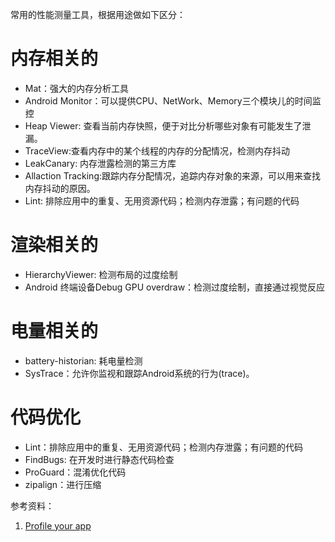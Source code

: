 常用的性能测量工具，根据用途做如下区分：

# 内存相关的

* Mat：强大的内存分析工具
* Android Monitor：可以提供CPU、NetWork、Memory三个模块儿的时间监控
* Heap Viewer: 查看当前内存快照，便于对比分析哪些对象有可能发生了泄漏。
* TraceView:查看内存中的某个线程的内存的分配情况，检测内存抖动
* LeakCanary: 内存泄露检测的第三方库
* Allaction Tracking:跟踪内存分配情况，追踪内存对象的来源，可以用来查找内存抖动的原因。
* Lint: 排除应用中的重复、无用资源代码；检测内存泄露；有问题的代码
 
# 渲染相关的
* HierarchyViewer: 检测布局的过度绘制
* Android 终端设备Debug GPU overdraw：检测过度绘制，直接通过视觉反应

# 电量相关的
* battery-historian: 耗电量检测
* SysTrace：允许你监视和跟踪Android系统的行为(trace)。

# 代码优化
* Lint：排除应用中的重复、无用资源代码；检测内存泄露；有问题的代码
* FindBugs: 在开发时进行静态代码检查
* ProGuard：混淆优化代码
* zipalign：进行压缩

参考资料：

1. [Profile your app ](https://developer.android.com/studio/profile/index.html)


